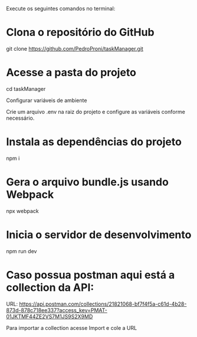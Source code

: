 
Execute os seguintes comandos no terminal:

# Clona o repositório do GitHub
git clone https://github.com/PedroProni/taskManager.git

# Acesse a pasta do projeto
cd taskManager


Configurar variáveis de ambiente

Crie um arquivo .env na raiz do projeto e configure as variáveis conforme necessário.



# Instala as dependências do projeto
npm i



# Gera o arquivo bundle.js usando Webpack
npx webpack



# Inicia o servidor de desenvolvimento
npm run dev


# Caso possua postman aqui está a collection da API:

URL: https://api.postman.com/collections/21821068-bf7f4f5a-c61d-4b28-873d-878c718ee337?access_key=PMAT-01JKTMF44ZE2VS7M1JS9S2X9MD

Para importar a collection acesse Import e cole a URL
